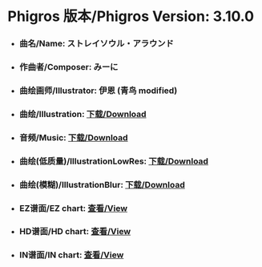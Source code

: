 
# Phigros 版本/Phigros Version:  3.10.0

- ### __曲名/Name:  ストレイソウル・アラウンド__

- ### __作曲者/Composer:  みーに__

- ### __曲绘画师/Illustrator:  伊恩 (青鸟 modified)__

- ### __曲绘/Illustration:  [下载/Download](https://github.com/Po6647A/PAR/releases/download/3.10.0/1056.png)__

- ### __音频/Music:  [下载/Download](https://github.com/Po6647A/PAR/releases/download/3.10.0/1814.ogg)__

- ### __曲绘(低质量)/IllustrationLowRes:  [下载/Download](https://github.com/Po6647A/PAR/releases/download/3.10.0/1548.png)__

- ### __曲绘(模糊)/IllustrationBlur:  [下载/Download](https://github.com/Po6647A/PAR/releases/download/3.10.0/1302.png)__


- ### __EZ谱面/EZ chart:  [查看/View](./EZ.json/index.html)__

- ### __HD谱面/HD chart:  [查看/View](./HD.json/index.html)__

- ### __IN谱面/IN chart:  [查看/View](./IN.json/index.html)__
